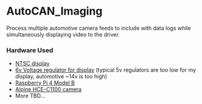 # AutoCAN_Imaging

Process multiple automotive camera feeds to include with data logs while simultaneously displaying video to the driver.

### Hardware Used
* [NTSC display](https://www.adafruit.com/product/911)
* [6v Voltage regulator for display](https://www.amazon.com/Converter-DROK-Regulator-Waterproof-Efficiency/dp/B00CGQRIFG/) (typical 5v regulators are too low for my display, automotive ~14v is too high)
* [Raspberry Pi 4 Model B](https://www.raspberrypi.org/products/raspberry-pi-4-model-b/)
* [Alpine HCE-C1100 camera](https://www.crutchfield.com/p_500HCEC110/Alpine-HCE-C1100.html)
* More TBD...
